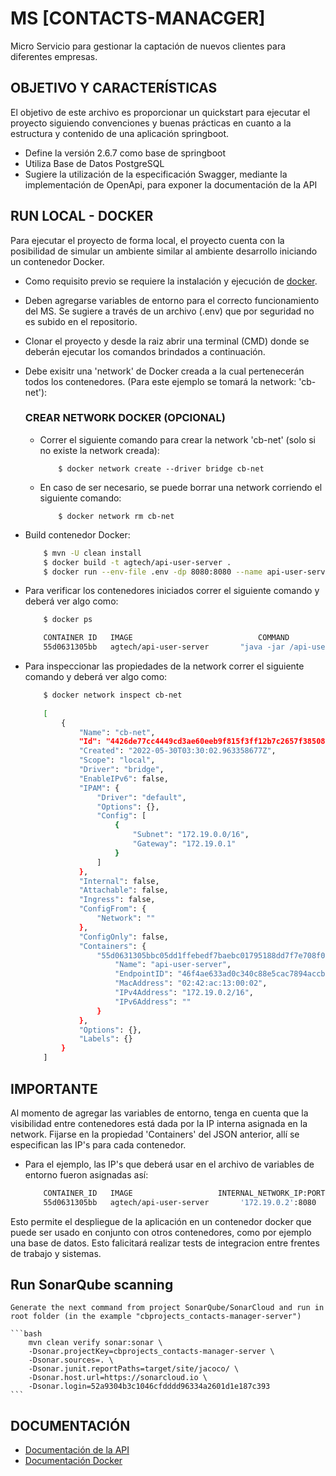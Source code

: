 # **MS [CONTACTS-MANACGER]**

Micro Servicio para gestionar la captación de nuevos clientes para diferentes empresas.


## **OBJETIVO Y CARACTERÍSTICAS**

El objetivo de este archivo es proporcionar un quickstart para ejecutar el proyecto siguiendo convenciones y buenas prácticas en cuanto a la estructura y contenido de una aplicación springboot.

- Define la versión 2.6.7 como base de springboot
- Utiliza Base de Datos PostgreSQL
- Sugiere la utilización de la especificación Swagger, mediante la implementación de OpenApi, para exponer la documentación de la API


## **RUN LOCAL - DOCKER**

Para ejecutar el proyecto de forma local, el proyecto cuenta con la posibilidad de simular un ambiente similar al ambiente desarrollo iniciando un contenedor Docker.

- Como requisito previo se requiere la instalación y ejecución de [docker](https://docs.docker.com/install/).
- Deben agregarse variables de entorno para el correcto funcionamiento del MS. Se sugiere a través de un archivo (.env) que por seguridad no es subido en el repositorio.
- Clonar el proyecto y desde la raiz abrir una terminal (CMD) donde se deberán ejecutar los comandos brindados a continuación.
- Debe exisitr una 'network' de Docker creada a la cual pertenecerán todos los contenedores. (Para este ejemplo se tomará la network: 'cb-net'):

  ### **CREAR NETWORK DOCKER (OPCIONAL)**
  
  - Correr el siguiente comando para crear la network 'cb-net' (solo si no existe la network creada):

    ```shell
        $ docker network create --driver bridge cb-net
    ```

  - En caso de ser necesario, se puede borrar una network corriendo el siguiente comando:

    ```shell
        $ docker network rm cb-net
    ```

- Build contenedor Docker:

    ```bash
        $ mvn -U clean install
        $ docker build -t agtech/api-user-server .
        $ docker run --env-file .env -dp 8080:8080 --name api-user-server --network cb-net agtech/api-user-server
    ```

- Para verificar los contenedores iniciados correr el siguiente comando y deberá ver algo como:

    ```bash
        $ docker ps

        CONTAINER ID   IMAGE                            COMMAND                           CREATED          STATUS          PORTS                    NAMES
        55d0631305bb   agtech/api-user-server       "java -jar /api-user.j…"   50 minutes ago   Up 50 minutes   0.0.0.0:8080->8080/tcp   api-user-server
    ```

- Para inspeccionar las propiedades de la network correr el siguiente comando y deberá ver algo como:

    ```bash
        $ docker network inspect cb-net
        
        [
            {
                "Name": "cb-net",
                "Id": "4426de77cc4449cd3ae60eeb9f815f3ff12b7c2657f385086cb45e1bfb0db4dc",
                "Created": "2022-05-30T03:30:02.963358677Z",
                "Scope": "local",
                "Driver": "bridge",
                "EnableIPv6": false,
                "IPAM": {
                    "Driver": "default",
                    "Options": {},
                    "Config": [
                        {
                            "Subnet": "172.19.0.0/16",
                            "Gateway": "172.19.0.1"
                        }
                    ]
                },
                "Internal": false,
                "Attachable": false,
                "Ingress": false,
                "ConfigFrom": {
                    "Network": ""
                },
                "ConfigOnly": false,
                "Containers": {
                    "55d0631305bbc05dd1ffebedf7baebc01795188dd7f7e708f0ebf0a4ad6e1254": {
                        "Name": "api-user-server",
                        "EndpointID": "46f4ae633ad0c340c88e5cac7894accb88726a28828da6250631e0bdef714917",
                        "MacAddress": "02:42:ac:13:00:02",
                        "IPv4Address": "172.19.0.2/16",
                        "IPv6Address": ""
                    }
                },
                "Options": {},
                "Labels": {}
            }
        ]
    ```


## **IMPORTANTE**

Al momento de agregar las variables de entorno, tenga en cuenta que la visibilidad entre contenedores está dada por la IP interna asignada en la network. Fijarse en la propiedad 'Containers' del JSON anterior, allí se especifican las IP's para cada contenedor.

- Para el ejemplo, las IP's que deberá usar en el archivo de variables de entorno fueron asignadas así:

    ```bash
        CONTAINER_ID   IMAGE                   INTERNAL_NETWORK_IP:PORT     NAMES
        55d0631305bb   agtech/api-user-server       '172.19.0.2':8080              api-user-server
    ```

Esto permite el despliegue de la aplicación en un contenedor docker que puede ser usado en conjunto con otros contenedores, como por ejemplo una base de datos. Esto falicitará realizar tests de integracion entre frentes de trabajo y sistemas.


## Run SonarQube scanning

    Generate the next command from project SonarQube/SonarCloud and run in root folder (in the example "cbprojects_contacts-manager-server")

    ```bash
        mvn clean verify sonar:sonar \
        -Dsonar.projectKey=cbprojects_contacts-manager-server \
        -Dsonar.sources=. \
        -Dsonar.junit.reportPaths=target/site/jacoco/ \
        -Dsonar.host.url=https://sonarcloud.io \
        -Dsonar.login=52a9304b3c1046cfdddd96334a2601d1e187c393
    ```

## **DOCUMENTACIÓN**

- [Documentación de la API](https://cbaeneprojects.com:8443/CentralContactos/central/swagger)
- [Documentación Docker](https://docs.docker.com/)


